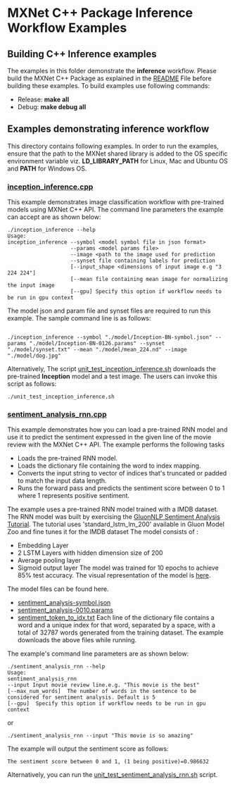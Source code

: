 # MXNet C++ Package Inference Workflow Examples

## Building C++ Inference examples

The examples in this folder demonstrate the **inference** workflow. Please build the MXNet C++ Package as explained in the [README](<https://github.com/apache/incubator-mxnet/tree/master/cpp-package#building-c-package>) File before building these examples.
To build examples use following commands:

-  Release: **make all**
-  Debug: **make debug all**


## Examples demonstrating inference workflow

This directory contains following examples. In order to run the examples, ensure that the path to the MXNet shared library is added to the OS specific environment variable viz. **LD\_LIBRARY\_PATH** for Linux, Mac and Ubuntu OS and **PATH** for Windows OS.

### [inception_inference.cpp](<https://github.com/apache/incubator-mxnet/blob/master/cpp-package/example/inference/inception_inference.cpp>)

This example demonstrates image classification workflow with pre-trained models using MXNet C++ API. The command line parameters the example can accept are as shown below:

```
./inception_inference --help
Usage:
inception_inference --symbol <model symbol file in json format>
                    --params <model params file>
					--image <path to the image used for prediction
					--synset file containing labels for prediction
					[--input_shape <dimensions of input image e.g "3 224 224"]
					[--mean file containing mean image for normalizing the input image
					[--gpu] Specify this option if workflow needs to be run in gpu context
```
The model json and param file and synset files are required to run this example.  The sample command line is as follows:

```

./inception_inference --symbol "./model/Inception-BN-symbol.json" --params "./model/Inception-BN-0126.params" --synset "./model/synset.txt" --mean "./model/mean_224.nd" --image "./model/dog.jpg"
```
Alternatively, The script [unit_test_inception_inference.sh](<https://github.com/apache/incubator-mxnet/blob/master/cpp-package/example/inference/unit_test_inception_inference.sh>) downloads the pre-trained **Inception** model and a test image. The users can invoke this script as follows:

```
./unit_test_inception_inference.sh
```

### [sentiment_analysis_rnn.cpp](<https://github.com/apache/incubator-mxnet/blob/master/cpp-package/example/inference/sentiment_analysis_rnn.cpp>)
This example demonstrates how you can load a pre-trained RNN model and use it to predict the sentiment expressed in the given line of the movie review with the MXNet C++ API. The example performs the following tasks
- Loads the pre-trained RNN model.
- Loads the dictionary file containing the word to index mapping.
- Converts the input string to vector of indices that's truncated or padded to match the input data length.
- Runs the forward pass and predicts the sentiment score between 0 to 1 where 1 represents positive sentiment.

The example uses a pre-trained RNN model trained with a IMDB dataset. The RNN model was built by exercising the [GluonNLP Sentiment Analysis Tutorial](<http://gluon-nlp.mxnet.io/examples/sentiment_analysis/sentiment_analysis.html#>). The tutorial uses 'standard_lstm_lm_200' available in Gluon Model Zoo and fine tunes it for the IMDB dataset
The model consists of :
- Embedding Layer
- 2 LSTM Layers with hidden dimension size of 200
- Average pooling layer
- Sigmoid output layer
The model was trained for 10 epochs to achieve 85% test accuracy.
The visual representation of the model is [here](<http://gluon-nlp.mxnet.io/examples/sentiment_analysis/sentiment_analysis.html#Sentiment-analysis-model-with-pre-trained-language-model-encoder>).

The model files can be found here.
- [sentiment_analysis-symbol.json](< https://s3.amazonaws.com/mxnet-cpp/RNN_model/sentiment_analysis-symbol.json>)
- [sentiment_analysis-0010.params](< https://s3.amazonaws.com/mxnet-cpp/RNN_model/sentiment_analysis-0010.params>)
- [sentiment_token_to_idx.txt](<https://s3.amazonaws.com/mxnet-cpp/RNN_model/sentiment_token_to_idx.txt>) Each line of the dictionary file contains a word and a unique index for that word, separated by a space, with a total of 32787 words generated from the training dataset.
The example downloads the above files while running.

The example's command line parameters are as shown below:

```
./sentiment_analysis_rnn --help
Usage:
sentiment_analysis_rnn
--input Input movie review line.e.g. "This movie is the best"
[--max_num_words]  The number of words in the sentence to be considered for sentiment analysis. Default is 5
[--gpu]  Specify this option if workflow needs to be run in gpu context

```

or

```
./sentiment_analysis_rnn --input "This movie is so amazing"
```

The example will output the sentiment score as follows:
```
The sentiment score between 0 and 1, (1 being positive)=0.986632
```

Alternatively, you can run the [unit_test_sentiment_analysis_rnn.sh](<https://github.com/apache/incubator-mxnet/blob/master/cpp-package/example/inference/unit_test_sentiment_analysis_rnn.sh>) script.
